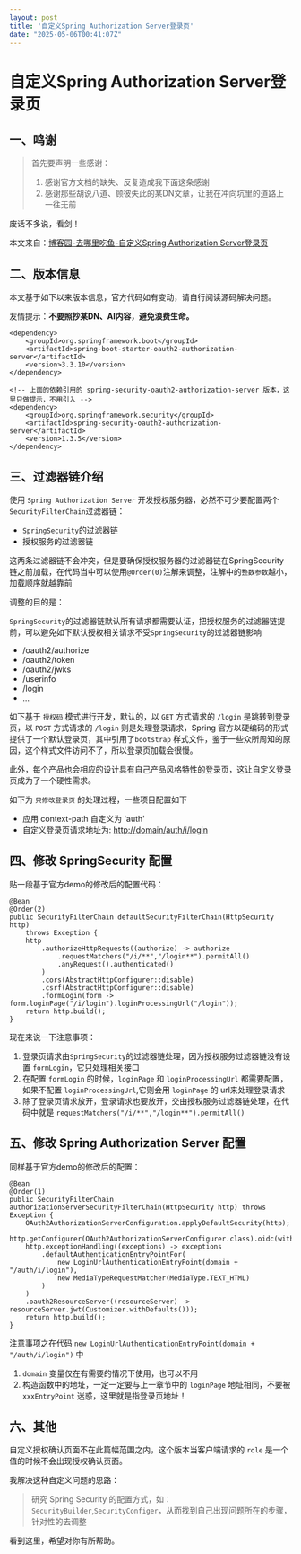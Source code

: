 ```yaml
---
layout: post
title: '自定义Spring Authorization Server登录页'
date: "2025-05-06T00:41:07Z"
---
```

自定义Spring Authorization Server登录页
=================================

一、鸣谢
----

> 首先要声明一些感谢：
> 
> 1.  感谢官方文档的缺失、反复造成我下面这条感谢
> 2.  感谢那些胡说八道、顾彼失此的某DN文章，让我在冲向坑里的道路上一往无前

废话不多说，看剑！

本文来自：[博客园-去哪里吃鱼-自定义Spring Authorization Server登录页](https://www.cnblogs.com/qnlcy/p/18860158)

二、版本信息
------

本文基于如下以来版本信息，官方代码如有变动，请自行阅读源码解决问题。

友情提示：**不要照抄某DN、AI内容，避免浪费生命。**

    <dependency>
    	<groupId>org.springframework.boot</groupId>
    	<artifactId>spring-boot-starter-oauth2-authorization-server</artifactId>
    	<version>3.3.10</version>
    </dependency>
    
    <!-- 上面的依赖引用的 spring-security-oauth2-authorization-server 版本，这里只做提示，不用引入 -->
    <dependency>
    	<groupId>org.springframework.security</groupId>
    	<artifactId>spring-security-oauth2-authorization-server</artifactId>
    	<version>1.3.5</version>
    </dependency>
    

三、过滤器链介绍
--------

使用 `Spring Authorization Server` 开发授权服务器，必然不可少要配置两个 `SecurityFilterChain`过滤器链：

*   `SpringSecurity`的过滤器链
*   授权服务的过滤器链

这两条过滤器链不会冲突，但是要确保授权服务器的过滤器链在SpringSecurity链之前加载，在代码当中可以使用`@Order(0)`注解来调整，注解中的`整数参数`越小，加载顺序就越靠前

调整的目的是：

`SpringSecurity`的过滤器链默认所有请求都需要认证，把授权服务的过滤器链提前，可以避免如下默认授权相关请求不受`SpringSecurity`的过滤器链影响

*   /oauth2/authorize
*   /oauth2/token
*   /oauth2/jwks
*   /userinfo
*   /login
*   ...

如下基于 `授权码` 模式进行开发，默认的，以 `GET` 方式请求的 `/login` 是跳转到登录页，以 `POST` 方式请求的 `/login` 则是处理登录请求，Spring 官方以硬编码的形式提供了一个默认登录页，其中引用了`bootstrap` 样式文件，鉴于一些众所周知的原因，这个样式文件访问不了，所以登录页加载会很慢。

此外，每个产品也会相应的设计具有自己产品风格特性的登录页，这让自定义登录页成为了一个硬性需求。

如下为 `只修改登录页` 的处理过程，一些项目配置如下

*   应用 context-path 自定义为 'auth'
*   自定义登录页请求地址为: [http://domain/auth/i/login](http://domain/auth/i/login)

四、修改 SpringSecurity 配置
----------------------

贴一段基于官方demo的修改后的配置代码：

    @Bean
    @Order(2)
    public SecurityFilterChain defaultSecurityFilterChain(HttpSecurity http)
    	throws Exception {
    	http
    		.authorizeHttpRequests((authorize) -> authorize
    			.requestMatchers("/i/**","/login**").permitAll()
    			.anyRequest().authenticated()
    		)
    		.cors(AbstractHttpConfigurer::disable)
    		.csrf(AbstractHttpConfigurer::disable)
    		.formLogin(form -> form.loginPage("/i/login").loginProcessingUrl("/login"));
    	return http.build();
    }
    

现在来说一下注意事项：

1.  登录页请求由`SpringSecurity`的过滤器链处理，因为授权服务过滤器链没有设置 `formLogin`，它只处理相关接口
2.  在配置 `formLogin` 的时候，`loginPage` 和 `loginProcessingUrl` 都需要配置，如果不配置 `loginProcessingUrl`,它则会用 `loginPage` 的 url来处理登录请求
3.  除了登录页请求放开，登录请求也要放开，交由授权服务过滤器链处理，在代码中就是 `requestMatchers("/i/**","/login**").permitAll()`

五、修改 Spring Authorization Server 配置
-----------------------------------

同样基于官方demo的修改后的配置：

    @Bean
    @Order(1)
    public SecurityFilterChain authorizationServerSecurityFilterChain(HttpSecurity http) throws Exception {
    	OAuth2AuthorizationServerConfiguration.applyDefaultSecurity(http);
    	http.getConfigurer(OAuth2AuthorizationServerConfigurer.class).oidc(withDefaults());
    	http.exceptionHandling((exceptions) -> exceptions
    		.defaultAuthenticationEntryPointFor(
    			new LoginUrlAuthenticationEntryPoint(domain + "/auth/i/login"),
    			new MediaTypeRequestMatcher(MediaType.TEXT_HTML)
    		)
    	)
    	.oauth2ResourceServer((resourceServer) -> resourceServer.jwt(Customizer.withDefaults()));
    	return http.build();
    }
    

注意事项之在代码 `new LoginUrlAuthenticationEntryPoint(domain + "/auth/i/login")` 中

1.  `domain` 变量仅在有需要的情况下使用，也可以不用
2.  构造函数中的地址，一定一定要与上一章节中的 `loginPage` 地址相同，不要被 `xxxEntryPoint` 迷惑，这里就是指登录页地址！

六、其他
----

自定义授权确认页面不在此篇幅范围之内，这个版本当客户端请求的 `role` 是一个值的时候不会出现授权确认页面。

我解决这种自定义问题的思路：

> 研究 Spring Security 的配置方式，如：`SecurityBuilder`,`SecurityConfiger`，从而找到自己出现问题所在的步骤，针对性的去调整

看到这里，希望对你有所帮助。
